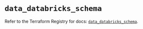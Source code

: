 # `data_databricks_schema`

Refer to the Terraform Registry for docs: [`data_databricks_schema`](https://registry.terraform.io/providers/databricks/databricks/1.53.0/docs/data-sources/schema).
